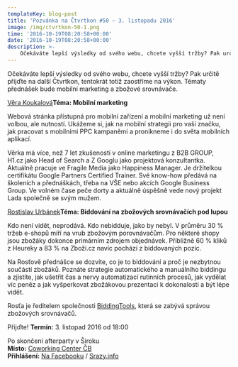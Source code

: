 ```yaml
---
templateKey: blog-post
title: 'Pozvánka na Čtvrtkon #50 – 3. listopadu 2016'
image: /img/ctvrtkon-50-1.png
time: '2016-10-19T08:20:58+00:00'
date: '2016-10-19T08:20:58+00:00'
description: >-
    Očekáváte lepší výsledky od svého webu, chcete vyšší tržby? Pak určitě přijďte na další Čtvrtkon, tentokrát totiž zaostříme na výkon. Tématy přednášek bude mobilní marketing...
---
```

[](http://ctvrtkon.cz/wp-content/uploads/ctvrtkon-50-1.png)

Očekáváte lepší výsledky od svého webu, chcete vyšší tržby? Pak určitě přijďte na další Čtvrtkon, tentokrát totiž zaostříme na výkon. Tématy přednášek bude mobilní marketing a zbožové srovnávače.

[Věra Koukalová](https://www.linkedin.com/in/verkakoukalova)**Téma: Mobilní marketing**

Webová stránka přístupná pro mobilní zařízení a mobilní marketing už není volbou, ale nutností. Ukážeme si, jak na mobilní strategii pro vaši značku, jak pracovat s mobilními PPC kampaněmi a pronikneme i do světa mobilních aplikací.

Věrka má více, než 7 let zkušeností v online marketingu z B2B GROUP, H1.cz jako Head of Search a Z Googlu jako projektová konzultantka. Aktuálně pracuje ve Fragile Media jako Happiness Manager. Je držitelkou certifikátu Google Partners Certified Trainer. Své know-how předává na školeních a přednáškách, třeba na VŠE nebo akcích Google Business Group. Ve volném čase peče dorty a aktuálně úspěšně vede nový projekt Lada společně se svým mužem.

[Rostislav Urbánek](https://biddingtools.cz/tym)**Téma: Biddování na zbožových srovnávačích pod lupou**

Kdo není vidět, neprodává. Kdo nebidduje, jako by nebyl. V průměru 30 % tržeb e-shopů míří na vrub zbožovým porovnávačům. Pro některé shopy jsou zbožáky dokonce primárním zdrojem objednávek. Přibližně 60 % kliků z Heureky a 83 % na Zboží.cz navíc pochází z biddovaných pozic.

Na Rosťově přednášce se dozvíte, co je to biddování a proč je nezbytnou součástí zbožáků. Poznáte strategie automatického a manuálního biddingu a zjistíte, jak ušetřit čas a nervy automatizací rutinních procesů, jak vydělat víc peněz a jak vyšperkovat zbožákovou prezentaci k dokonalosti a být lépe vidět.

Rosťa je ředitelem společnosti [BiddingTools](https://biddingtools.cz/), která se zabývá správou zbožových srovnávačů.

Přijďte! **Termín:** 3. listopad 2016 od 18:00

Po skončení afterparty v Široku  
**Místo:** [Coworking Center ČB](http://www.coworkingcb.cz/)  
**Přihlášení:** [Na Facebooku](https://www.facebook.com/events/327122680983435/) / [Srazy.info](http://srazy.info/ctvrtkon/6867)